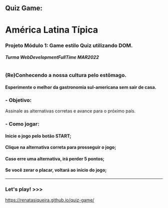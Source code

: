 
## Quiz Game: 
# América Latina Típica

### Projeto Módulo 1: Game estilo Quiz utilizando DOM. 
##### Turma WebDevelopmentFullTime MAR2022
#
### (Re)Conhecendo a nossa cultura pelo estômago.
####  Esperimente o melhor da gastronomia sul-americana sem sair de casa. 

### - Objetivo:
Assinale as alternativas corretas e avance para o próximo país.

### - Como jogar:
#### Inicie o jogo pelo botão START;
#### Clique na alternativa correta para prosseguir o jogo;
#### Caso erre uma alternativa, irá perder 5 pontos;
#### Se você zerar o placar, voltará ao início do jogo;

---
### Let's play! >>> 
https://renatasiqueira.github.io/quiz-game/

